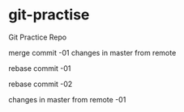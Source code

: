 # git-practise
Git Practice Repo


merge commit -01
changes in master from remote

rebase commit -01

rebase commit -02 

changes in master from remote -01
